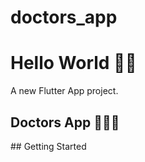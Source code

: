 # doctors_app

<h1>Hello World 👋🏻 </h1>

A new Flutter App project.

<h2> Doctors App 👨🏻‍⚕️ </h2>
## Getting Started

